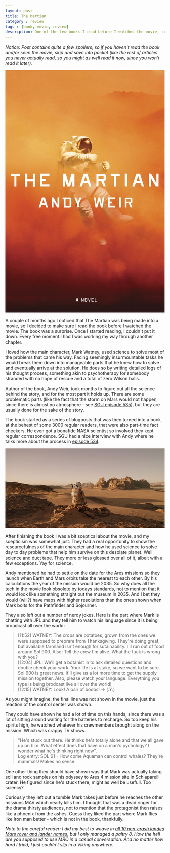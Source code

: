 ```yaml
---
layout: post
title: The Martian
category : review
tags : [book, movie, review]
description: One of the few books I read before I watched the movie, so my movie review is not that surprising - 7/10, while the book is a perfect 10/10.
---
```


*Notice: Post contains quite a few spoilers, so if you haven't read the book and/or seen the movie, skip and save into pocket (like the rest of articles you never actually read, so you might as well read it now, since you won't read it later).*

![The Martian, book cover](/images/books/the-martian.jpg)

A couple of months ago I noticed that The Martian was being made into a movie, so I decided to make sure I read the book before I watched the movie. The book was a surprise. Once I started reading, I couldn't put it down. Every free moment I had I was working my way through another chapter.

I loved how the main character, Mark Watney, used science to solve most of the problems that came his way. Facing seemingly insurmountable tasks he would break them down into manageable parts that he knew how to solve and eventually arrive at the solution. He does so by writing detailed logs of his thought process, something akin to psychotherapy for somebody stranded with no hope of rescue and a total of zero Wilson balls.

Author of the book, Andy Weir, took months to figure out all the science behind the story, and for the most part it holds up. There are some problematic parts (like the fact that the storm on Mars would not happen, since there is almost no atmosphere - see [SGU episode 535](http://www.theskepticsguide.org/podcast/sgu/535)), but they are usually done for the sake of the story.

The book started as a series of blogposts that was then turned into a book at the behest of some 3000 regular readers, that were also part-time fact checkers. He even got a bonafide NASA scientist so involved they kept regular correspondence. SGU had a nice interview with Andy where he talks more about the process in [episode 534](http://www.theskepticsguide.org/podcast/sgu/534).

![The Martian, screen from the movie](/images/movies/the-martian.jpg)

After finishing the book I was a bit sceptical about the movie, and my scepticism was somewhat just. They had a real opportunity to show the resourcefulness of the main character and how he used science to solve day to day problems that help him survive on this desolate planet. Well science and duct tape. They more or less glossed over all of it, albeit with a few exceptions. Yay for science.

Andy mentioned he had to settle on the date for the Ares missions so they launch when Earth and Mars orbits take the nearest to each other. By his calculations the year of the mission would be 2035. So why does all the tech in the movie look obsolete by todays standards, not to mention that it would look like something straight out the museum in 2035. And I bet they would (will?) have maps with higher resolutions than the ones shown when Mark bolts for the Pathfinder and Sojourner.

They also left out a number of nerdy jokes. Here is the part where Mark is chatting with JPL and they tell him to watch his language since it is being broadcast all over the world:

> [11:52] WATNEY: The crops are potatoes, grown from the ones we were supposed to preprare from Thanksgiving. They're doing great, but available farmland isn't enough for sutainability. I'll run out of food around Sol 900. Also: Tell the crew I'm alive. What the fuck is wrong with you?<br/>
> [12:04] JPL: We'll get a botanist in to ask detailed questions and double check your work. Your life is at stake, so we want to be sure. Sol 900 is great news. It'll give us a lot more time to get the supply mission together. Also, please watch your language. Everything you type is being brodcast live all over the world!<br/>
> [12:15] WATNEY: Look! A pair of boobs! -> (.Y.)

As you might imagine, the final line was not shown in the movie, just the reaction of the control center was shown.

They could have shown he had a lot of time on this hands, since there was a lot of sitting around waiting for the batteries to recharge. So too keep his spirits high, he watched whatever his crewmembers brought along on the mission. Which was crappy TV shows.

> "He's stuck out there. He thinks he's totally alone and that we all gave up on him. What effect does that have on a man's pychology? I wonder what he's thinking right now".<br />
> Log entry: SOL 61 - How come Aquaman can control whales? They're mammals! Makes no sense.

One other thing they should have shown was that Mark was actually taking soil and rock samples on his odyssey to Ares 4 mission site in Schiaparelli crater. He figured since he's stuck there, might as well be usefull. Too sciency?

Curiously they left out a tumble Mark takes just before he reaches the other missions MAV which nearly kills him. I thought that was a dead ringer for the drama thirsty audiences, not to mention that the protagonist then raises like a phoenix from the ashes. Guess they liked the part where Mark flies like Iron man better - which is not in the book, thankfully.

*Note to the careful reader: I did my best to weave in [all 10 non-crash landed Mars rover and lander names](https://en.wikipedia.org/wiki/List_of_missions_to_Mars), but I only managed a paltry 8. How the hell are you supposed to use MRO in a casual conversation. And no matter how hard I tried, I just couldn't slip in a Viking anywhere.*